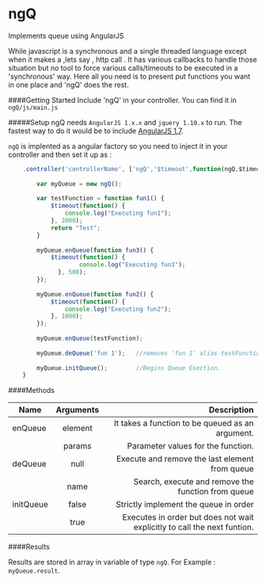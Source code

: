 # ngQ
Implements queue using AngularJS

While javascript is a synchronous and a single threaded language except when it makes a ,lets say , http call . It has various callbacks to handle those situation but no tool to force various calls/timeouts to be executed in a 'synchronous' way. Here all you need is to present put functions you want in one place and 'ngQ' does the rest.

####Getting Started
Include 'ngQ' in your controller. You can find it in `ngQ/js/main.js`

#####Setup
ngQ needs `AngularJS 1.x.x` and `jquery 1.10.x` to run. The fastest way to do it would be to include  [AngularJS 1.7](https://code.angularjs.org/1.5.5/angular.js). 

`ngQ` is implented as a angular factory so you need to inject it in your controller and then set it up as :
```javascript
    .controller('controllerName', ['ngQ','$timeout',function(ngQ,$timeout) { 
	
    	var myQueue = new ngQ();
        
        var testFunction = function fun1() {
            $timeout(function() {
                console.log("Executing fun1");
            }, 2000);
            return "Test";
        }
      
        myQueue.enQueue(function fun3() {
            $timeout(function() {
                    console.log("Executing fun3");
              }, 500);
        });
        
        myQueue.enQueue(function fun2() {
            $timeout(function() {
                console.log("Executing fun2");
            }, 1000);
        });
        
        myQueue.enQueue(testFunction);
        
        myQueue.deQueue('fun 1');   //removes 'fun 1' alias testFunction.
        
        myQueue.initQueue();        //Begins Queue Exection.
    }
```

####Methods

| Name        | Arguments           | Description  |
| ------------- |:-------------:| -----:|
| enQueue| element |It takes a function to be queued as an argument.|
|| params |Parameter values for the function.  |
|deQueue| null|Execute and remove the last element from queue  |
|| name|Search, execute and remove the function from queue  |
|initQueue | false|Strictly implement the queue in order |
||true|Executes in order but does not wait explicitly to call the next funtion.  |

####Results

Results are stored in array in variable of type `ngQ`. For Example : `myQueue.result`.
